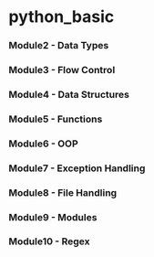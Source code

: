 # python_basic
### Module2 - Data Types
### Module3 - Flow Control
### Module4 - Data Structures
### Module5 - Functions
### Module6 - OOP
### Module7 - Exception Handling
### Module8 - File Handling
### Module9 - Modules
### Module10 - Regex
